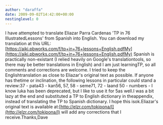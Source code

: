 ```yaml
---
author: "daraffa"
date: 2009-09-02T14:42:00+00:00
nestinglevel: 0
---
```

I have attempted to translate Eliazar Parra Cardenas 'TP in 76 IllustratedLessons' from Spanish into English. You can download my translation at this URL:[https://aiki.pbworks.com/f/tp+in+76+lessons+English.pdfMy](https://aiki.pbworks.com/f/tp+in+76+lessons+English.pdfMy) Spanish is practically non-existant (I relied heavily on Google's translationtools, so there may be better translations in English) and I am just learningTP, so all comments and corrections are welcome. I tried to keep the Englishtranslation as close to Eliazar's original text as possible. If anyone has thetime or inclination, the following lessons in particular could stand a review:37 - pata43 - kan56, 57, 58 - seme71, 72 - laand 50 - numbers - I know luka has been deprecated, but I like to use it for 5as well.I was a bit lazy at the end and substituted a TP to English dictionary in theappendix, instead of translating the TP to Spanish dictionary. I hope this isok.Eliazar's original text is available at:[http://elzr.com/tokipona/I](http://elzr.com/tokipona/I) will add any corrections that I receive.Thanks,Dave
